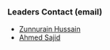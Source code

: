 ### Leaders Contact (email)
* [Zunnurain Hussain](mailto:zunnurain.hussain@owasp.org)
* [Ahmed Sajid](mailto:ahmed.sajid@owasp.org)

